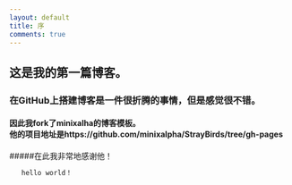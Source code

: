 ```yaml
---
layout: default
title: 序
comments: true
---
```



## 这是我的第一篇博客。
### 在GitHub上搭建博客是一件很折腾的事情，但是感觉很不错。
#### 因此我fork了minixalha的博客模板。<br>他的项目地址是https://github.com/minixalpha/StrayBirds/tree/gh-pages</br>
#####在此我非常地感谢他！


```php
   hello world！
```

